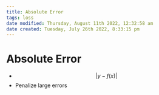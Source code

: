 ```yaml
---
title: Absolute Error
tags: loss
date modified: Thursday, August 11th 2022, 12:32:58 am
date created: Tuesday, July 26th 2022, 8:33:15 pm
---
```


# Absolute Error
- $$\lvert y-f(x)\rvert$$
- Penalize large errors

